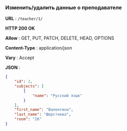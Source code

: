 ### Изменить/удалить данные о преподавателе 

**URL** : `/teacher/1/`

**HTTP 200 OK**

**Allow** : GET, PUT, PATCH, DELETE, HEAD, OPTIONS

**Content-Type** : application/json

**Vary** : Accept

**JSON** :
```json
{
    "id": 2,
    "subjects": [
        {
            "name": "Русский язык"
        }
    ],
    "first_name": "Валентина",
    "last_name": "Шерстнева",
    "room": "26"
}
```